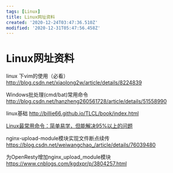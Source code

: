 ```yaml
---
tags: [Linux]
title: Linux网址资料
created: '2020-12-24T03:47:36.510Z'
modified: '2020-12-31T05:47:56.458Z'
---
```


# Linux网址资料

linux 下vim的使用（必看）
http://blog.csdn.net/xiaolong2w/article/details/8224839

Windows批处理(cmd/bat)常用命令
http://blog.csdn.net/hanzheng260561728/article/details/51558990

linux基础
http://billie66.github.io/TLCL/book/index.html

[Linux最常用命令：简单易学，但能解决95%以上的问题](https://www.jianshu.com/p/5a5b003f8fe2)

nginx-upload-module模块实现文件断点续传
https://blog.csdn.net/weiwangchao_/article/details/76039480

为OpenResty增加nginx_upload_module模块
https://www.cnblogs.com/kgdxpr/p/3804257.html
